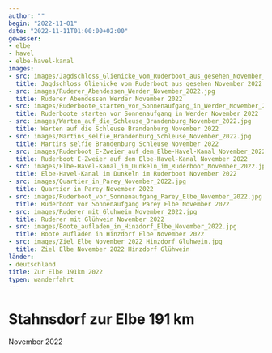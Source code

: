 ```yaml
---
author: ""
begin: "2022-11-01"
date: "2022-11-11T01:00:00+02:00"
gewässer:
- elbe
- havel
- elbe-havel-kanal
images:
- src: images/Jagdschloss_Glienicke_vom_Ruderboot_aus_gesehen_November_2022.jpg
  title: Jagdschloss Glienicke vom Ruderboot aus gesehen November 2022
- src: images/Ruderer_Abendessen_Werder_November_2022.jpg
  title: Ruderer Abendessen Werder November 2022
- src: images/Ruderboote_starten_vor_Sonnenaufgang_in_Werder_November_2022.jpg
  title: Ruderboote starten vor Sonnenaufgang in Werder November 2022
- src: images/Warten_auf_die_Schleuse_Brandenburg_November_2022.jpg
  title: Warten auf die Schleuse Brandenburg November 2022
- src: images/Martins_selfie_Brandenburg_Schleuse_November_2022.jpg
  title: Martins selfie Brandenburg Schleuse November 2022
- src: images/Ruderboot_E-Zweier_auf_dem_Elbe-Havel-Kanal_November_2022.jpg
  title: Ruderboot E-Zweier auf dem Elbe-Havel-Kanal November 2022
- src: images/Elbe-Havel-Kanal_im_Dunkeln_im_Ruderboot_November_2022.jpg
  title: Elbe-Havel-Kanal im Dunkeln im Ruderboot November 2022
- src: images/Quartier_in_Parey_November_2022.jpg
  title: Quartier in Parey November 2022
- src: images/Ruderboot_vor_Sonnenaufgang_Parey_Elbe_November_2022.jpg
  title: Ruderboot vor Sonnenaufgang Parey Elbe November 2022
- src: images/Ruderer_mit_Gluhwein_November_2022.jpg
  title: Ruderer mit Glühwein November 2022
- src: images/Boote_aufladen_in_Hinzdorf_Elbe_November_2022.jpg
  title: Boote aufladen in Hinzdorf Elbe November 2022
- src: images/Ziel_Elbe_November_2022_Hinzdorf_Gluhwein.jpg
  title: Ziel Elbe November 2022 Hinzdorf Glühwein
länder: 
- deutschland
title: Zur Elbe 191km 2022
typen: wanderfahrt
---
```




# Stahnsdorf zur Elbe 191 km


November 2022
